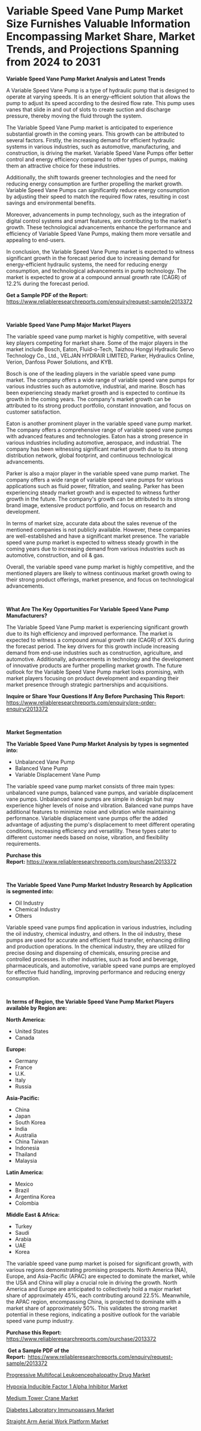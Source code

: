 <p><h1>Variable Speed Vane Pump Market Size Furnishes Valuable Information Encompassing Market Share, Market Trends, and Projections Spanning from 2024 to 2031</h1></p><p><strong>Variable Speed Vane Pump Market Analysis and Latest Trends</strong></p>
<p><p>A Variable Speed Vane Pump is a type of hydraulic pump that is designed to operate at varying speeds. It is an energy-efficient solution that allows the pump to adjust its speed according to the desired flow rate. This pump uses vanes that slide in and out of slots to create suction and discharge pressure, thereby moving the fluid through the system.</p><p>The Variable Speed Vane Pump market is anticipated to experience substantial growth in the coming years. This growth can be attributed to several factors. Firstly, the increasing demand for efficient hydraulic systems in various industries, such as automotive, manufacturing, and construction, is driving the market. Variable Speed Vane Pumps offer better control and energy efficiency compared to other types of pumps, making them an attractive choice for these industries.</p><p>Additionally, the shift towards greener technologies and the need for reducing energy consumption are further propelling the market growth. Variable Speed Vane Pumps can significantly reduce energy consumption by adjusting their speed to match the required flow rates, resulting in cost savings and environmental benefits.</p><p>Moreover, advancements in pump technology, such as the integration of digital control systems and smart features, are contributing to the market's growth. These technological advancements enhance the performance and efficiency of Variable Speed Vane Pumps, making them more versatile and appealing to end-users.</p><p>In conclusion, the Variable Speed Vane Pump market is expected to witness significant growth in the forecast period due to increasing demand for energy-efficient hydraulic systems, the need for reducing energy consumption, and technological advancements in pump technology. The market is expected to grow at a compound annual growth rate (CAGR) of 12.2% during the forecast period.</p></p>
<p><strong>Get a Sample PDF of the Report:&nbsp;</strong> <a href="https://www.reliableresearchreports.com/enquiry/request-sample/2013372">https://www.reliableresearchreports.com/enquiry/request-sample/2013372</a></p>
<p>&nbsp;</p>
<p><strong>Variable Speed Vane Pump Major Market Players</strong></p>
<p><p>The variable speed vane pump market is highly competitive, with several key players competing for market share. Some of the major players in the market include Bosch, Eaton, Fluid-o-Tech, Taizhou Hongyi Hydraulic Servo Technology Co., Ltd., VELJAN HYDRAIR LIMITED, Parker, Hydraulics Online, Verion, Danfoss Power Solutions, and KYB.</p><p>Bosch is one of the leading players in the variable speed vane pump market. The company offers a wide range of variable speed vane pumps for various industries such as automotive, industrial, and marine. Bosch has been experiencing steady market growth and is expected to continue its growth in the coming years. The company's market growth can be attributed to its strong product portfolio, constant innovation, and focus on customer satisfaction.</p><p>Eaton is another prominent player in the variable speed vane pump market. The company offers a comprehensive range of variable speed vane pumps with advanced features and technologies. Eaton has a strong presence in various industries including automotive, aerospace, and industrial. The company has been witnessing significant market growth due to its strong distribution network, global footprint, and continuous technological advancements.</p><p>Parker is also a major player in the variable speed vane pump market. The company offers a wide range of variable speed vane pumps for various applications such as fluid power, filtration, and sealing. Parker has been experiencing steady market growth and is expected to witness further growth in the future. The company's growth can be attributed to its strong brand image, extensive product portfolio, and focus on research and development.</p><p>In terms of market size, accurate data about the sales revenue of the mentioned companies is not publicly available. However, these companies are well-established and have a significant market presence. The variable speed vane pump market is expected to witness steady growth in the coming years due to increasing demand from various industries such as automotive, construction, and oil & gas.</p><p>Overall, the variable speed vane pump market is highly competitive, and the mentioned players are likely to witness continuous market growth owing to their strong product offerings, market presence, and focus on technological advancements.</p></p>
<p>&nbsp;</p>
<p><strong>What Are The Key Opportunities For Variable Speed Vane Pump Manufacturers?</strong></p>
<p><p>The Variable Speed Vane Pump market is experiencing significant growth due to its high efficiency and improved performance. The market is expected to witness a compound annual growth rate (CAGR) of XX% during the forecast period. The key drivers for this growth include increasing demand from end-use industries such as construction, agriculture, and automotive. Additionally, advancements in technology and the development of innovative products are further propelling market growth. The future outlook for the Variable Speed Vane Pump market looks promising, with market players focusing on product development and expanding their market presence through strategic partnerships and acquisitions.</p></p>
<p><strong>Inquire or Share Your Questions If Any Before Purchasing This Report:</strong> <a href="https://www.reliableresearchreports.com/enquiry/pre-order-enquiry/2013372">https://www.reliableresearchreports.com/enquiry/pre-order-enquiry/2013372</a></p>
<p>&nbsp;</p>
<p><strong>Market Segmentation</strong></p>
<p><strong>The Variable Speed Vane Pump Market Analysis by types is segmented into:</strong></p>
<p><ul><li>Unbalanced Vane Pump</li><li>Balanced Vane Pump</li><li>Variable Displacement Vane Pump</li></ul></p>
<p><p>The variable speed vane pump market consists of three main types: unbalanced vane pumps, balanced vane pumps, and variable displacement vane pumps. Unbalanced vane pumps are simple in design but may experience higher levels of noise and vibration. Balanced vane pumps have additional features to minimize noise and vibration while maintaining performance. Variable displacement vane pumps offer the added advantage of adjusting the pump's displacement to meet different operating conditions, increasing efficiency and versatility. These types cater to different customer needs based on noise, vibration, and flexibility requirements.</p></p>
<p><strong>Purchase this Report:&nbsp;</strong><a href="https://www.reliableresearchreports.com/purchase/2013372">https://www.reliableresearchreports.com/purchase/2013372</a></p>
<p>&nbsp;</p>
<p><strong>The Variable Speed Vane Pump Market Industry Research by Application is segmented into:</strong></p>
<p><ul><li>Oil Industry</li><li>Chemical Industry</li><li>Others</li></ul></p>
<p><p>Variable speed vane pumps find application in various industries, including the oil industry, chemical industry, and others. In the oil industry, these pumps are used for accurate and efficient fluid transfer, enhancing drilling and production operations. In the chemical industry, they are utilized for precise dosing and dispensing of chemicals, ensuring precise and controlled processes. In other industries, such as food and beverage, pharmaceuticals, and automotive, variable speed vane pumps are employed for effective fluid handling, improving performance and reducing energy consumption.</p></p>
<p>&nbsp;</p>
<p><strong>In terms of Region, the Variable Speed Vane Pump Market Players available by Region are:</strong></p>
<p>
    <p> <strong> North America: </strong>
        <ul>
            <li>United States</li>
            <li>Canada</li>
        </ul>
        </p> 
    <p> <strong> Europe: </strong>
        <ul>
            <li>Germany</li>
            <li>France</li>
            <li>U.K.</li>
            <li>Italy</li>
            <li>Russia</li>
        </ul>
        </p> 
    <p> <strong> Asia-Pacific: </strong>
        <ul>
            <li>China</li>
            <li>Japan</li>
            <li>South Korea</li>
            <li>India</li>
            <li>Australia</li>
            <li>China Taiwan</li>
            <li>Indonesia</li>
            <li>Thailand</li>
            <li>Malaysia</li>
        </ul>
        </p> 
    <p> <strong> Latin America: </strong>
        <ul>
            <li>Mexico</li>
            <li>Brazil</li>
            <li>Argentina Korea</li>
            <li>Colombia</li>
        </ul>
        </p> 
    <p> <strong> Middle East & Africa: </strong>
        <ul>
            <li>Turkey</li>
            <li>Saudi</li>
            <li>Arabia</li>
            <li>UAE</li>
            <li>Korea</li>
        </ul>
    </p>
    </p>
<p><p>The variable speed vane pump market is poised for significant growth, with various regions demonstrating promising prospects. North America (NA), Europe, and Asia-Pacific (APAC) are expected to dominate the market, while the USA and China will play a crucial role in driving the growth. North America and Europe are anticipated to collectively hold a major market share of approximately 45%, each contributing around 22.5%. Meanwhile, the APAC region, encompassing China, is projected to dominate with a market share of approximately 50%. This validates the strong market potential in these regions, indicating a positive outlook for the variable speed vane pump industry.</p></p>
<p><strong>Purchase this Report: </strong><a href="https://www.reliableresearchreports.com/purchase/2013372">https://www.reliableresearchreports.com/purchase/2013372</a></p>
<p>&nbsp;<strong>Get a Sample PDF of the Report:&nbsp;&nbsp;</strong><a href="https://www.reliableresearchreports.com/enquiry/request-sample/2013372">https://www.reliableresearchreports.com/enquiry/request-sample/2013372</a></p>
<p><strong></strong></p>
<p><p><a href="https://issuu.com/reportprime-2/docs/progressive-multifocal-leukoencephalopathy-drug-ma">Progressive Multifocal Leukoencephalopathy Drug Market</a></p><p><a href="https://issuu.com/reportprime-2/docs/hypoxia-inducible-factor-1-alpha-inhibitor-market-">Hypoxia Inducible Factor 1 Alpha Inhibitor Market</a></p><p><a href="https://github.com/RoccoManning/Market-Research-Report-List-3/blob/main/medium-tower-crane-market.md">Medium Tower Crane Market</a></p><p><a href="https://issuu.com/reportprime-2/docs/diabetes-laboratory-immunoassays-market-size-2030.">Diabetes Laboratory Immunoassays Market</a></p><p><a href="https://github.com/NorbertYates/Market-Research-Report-List-3/blob/main/straight-arm-aerial-work-platform-market.md">Straight Arm Aerial Work Platform Market</a></p></p>